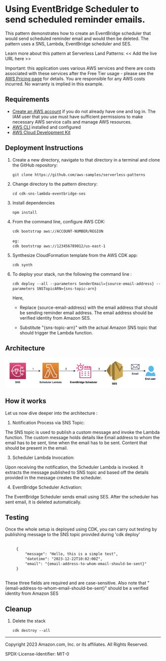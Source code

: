 # Using EventBridge Scheduler to send scheduled reminder emails. 

This pattern demonstrates how to create an EventBridge scheduler that would send scheduled reminder email and would then be deleted. The pattern uses a SNS, Lambda, EventBridge scheduler and SES. 

Learn more about this pattern at Serverless Land Patterns: << Add the live URL here >>

Important: this application uses various AWS services and there are costs associated with these services after the Free Tier usage - please see the [AWS Pricing page](https://aws.amazon.com/pricing/) for details. You are responsible for any AWS costs incurred. No warranty is implied in this example.

## Requirements

* [Create an AWS account](https://portal.aws.amazon.com/gp/aws/developer/registration/index.html) if you do not already have one and log in. The IAM user that you use must have sufficient permissions to make necessary AWS service calls and manage AWS resources.
* [AWS CLI](https://docs.aws.amazon.com/cli/latest/userguide/install-cliv2.html) installed and configured
* [AWS Cloud Development Kit](https://docs.aws.amazon.com/cdk/v2/guide/cli.html)


## Deployment Instructions

1. Create a new directory, navigate to that directory in a terminal and clone the GitHub repository:
    ``` 
    git clone https://github.com/aws-samples/serverless-patterns
    ```
2. Change directory to the pattern directory:
    ```
    cd cdk-sns-lambda-eventbridge-ses
    ```
3. Install dependencies
    ```
    npm install
    ```
4. From the command line, configure AWS CDK:
    ```
    cdk bootstrap aws://ACCOUNT-NUMBER/REGION

    eg: 
    cdk bootstrap aws://123456789012/us-east-1
    ```

5. Synthesize CloudFormation template from the AWS CDK app:
    ```
    cdk synth
    ```
6. To deploy your stack, run the following the command line : 
    ```
    cdk deploy --all --parameters SenderEmail={source-email-address} --parameters SNSTopicARN={sns-topic-arn}

    ```
    Here, 
    
    * Replace {source-email-address} with the email address that should be sending reminder email address. The email address should be verified identity from Amazon SES.

    * Substitute "{sns-topic-arn}" with the actual Amazon SNS topic that should trigger the Lambda function.

## Architecture 

![Architecture](images/scheduler-reminder-architecture.png)

## How it works

Let us now dive deeper into the architecture : 

1. Notification Process via SNS Topic:

The SNS topic is used to publish a custom message and invoke the Lambda function. The custom message holds details like Email address to whom the email has to be sent, time when the email has to be sent. Content that should be present in the email.

3. Scheduler Lambda Invocation:

Upon receiving the notification, the Scheduler Lambda is invoked. It extracts the message published to SNS topic and based off the details provided in the message creates the scheduler. 

4. EventBridge Scheduler Activation:

The EventBridge Scheduler sends email using SES. After the scheduler has sent email, it is deleted automatically.

## Testing

Once the whole setup is deployed using CDK, you can carry out testing by publishing message to the SNS topic provided during 'cdk deploy'

```

     {
         "message": "Hello, this is a simple test",
         "datetime": "2023-12-22T10:02:00Z",
         "email": "{email-address-to-whom-email-should-be-sent}"
     }


```
These three fields are required and are case-sensitive. Also note that "{email-address-to-whom-email-should-be-sent}" should be a verified identity from Amazon SES

## Cleanup
 
1. Delete the stack

    ```
    cdk destroy --all
    ```
    
----
Copyright 2023 Amazon.com, Inc. or its affiliates. All Rights Reserved.

SPDX-License-Identifier: MIT-0